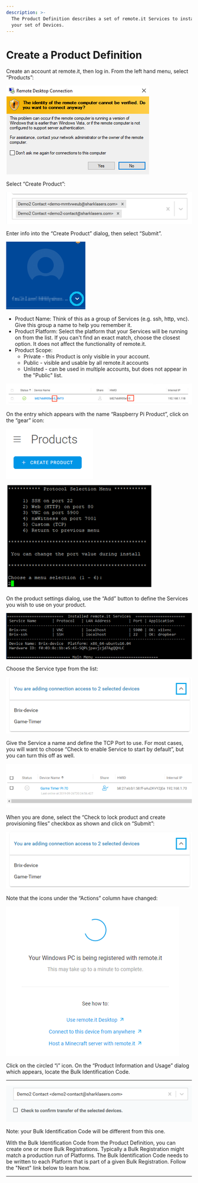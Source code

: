 ```yaml
---
description: >-
  The Product Definition describes a set of remote.it Services to install on
  your set of Devices.
---
```


# Create a Product Definition

Create an account at remote.it, then log in.  From the left hand menu, select “Products”:

![](../../.gitbook/assets/image%20%28113%29.png)

Select “Create Product”:

![](../../.gitbook/assets/image%20%2881%29.png)

Enter info into the “Create Product” dialog, then select “Submit”.

![](../../.gitbook/assets/image%20%28166%29.png)

* Product Name: Think of this as a group of Services \(e.g. ssh, http, vnc\).  Give this group a name to help you remember it.
* Product Platform: Select the platform that your Services will be running on from the list.  If you can't find an exact match, choose the closest option.  It does not affect the functionality of remote.it.
* Product Scope: 
  * Private - this Product is only visible in your account.
  * Public - visible and usable by all remote.it accounts
  * Unlisted - can be used in multiple accounts, but does not appear in the "Public" list.

![](../../.gitbook/assets/image%20%28461%29.png)

On the entry which appears with the name “Raspberry Pi Product”, click on the “gear” icon:

![](../../.gitbook/assets/image%20%2879%29.png)

![](../../.gitbook/assets/image%20%28305%29.png)

On the product settings dialog, use the “Add” button to define the Services you wish to use on your product.  

![](../../.gitbook/assets/image%20%28367%29.png)

Choose the Service type from the list:

![](../../.gitbook/assets/image%20%28438%29.png)

Give the Service a name and define the TCP Port to use.  For most cases, you will want to choose “Check to enable Service to start by default”, but you can turn this off as well.

![](../../.gitbook/assets/image%20%28459%29.png)

When you are done, select the “Check to lock product and create provisioning files” checkbox as shown and click on “Submit”:

![](../../.gitbook/assets/image%20%28350%29.png)

Note that the icons under the “Actions” column have changed:

![](../../.gitbook/assets/image%20%28499%29.png)

Click on the circled “i” icon.  On the “Product Information and Usage” dialog which appears, locate the Bulk Identification Code.  
****

![](../../.gitbook/assets/image%20%28356%29.png)

Note: your Bulk Identification Code will be different from this one.  

With the Bulk Identification Code from the Product Definition, you can create one or more Bulk Registrations.  Typically a Bulk Registration might match a production run of Platforms.  The Bulk Identification Code needs to be written to each Platform that is part of a given Bulk Registration.  Follow the "Next" link below to learn how.  
****

